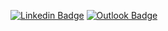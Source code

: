 [![Linkedin Badge](https://img.shields.io/badge/-LinkedIn-blue?style=flat-square&logo=Linkedin&logoColor=white&link=https://www.linkedin.com/in/bruno-pescarolli/)](https://www.linkedin.com/in/bruno-pescarolli/)
[![Outlook Badge](https://img.shields.io/badge/Microsoft_Outlook-0078D4?style=flat-square&logo=microsoft-outlook&logoColor=white&link=mailto:bruno.pescarolli@outlook.com)](mailto:bruno.pescarolli@outlook.com)
